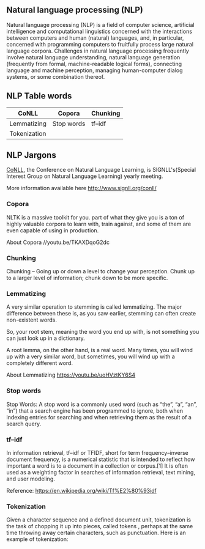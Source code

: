 
## Natural language processing (NLP)

Natural language processing (NLP) is a field of computer science, artificial intelligence and computational linguistics concerned with the interactions between computers and human (natural) languages, and, in particular, concerned with programming computers to fruitfully process large natural language corpora. Challenges in natural language processing frequently involve natural language understanding, natural language generation (frequently from formal, machine-readable logical forms), connecting language and machine perception, managing human-computer dialog systems, or some combination thereof.

## NLP Table words

| CoNLL        | Copora     | Chunking |
|--------------|------------|----------|
| Lemmatizing  | Stop words | tf–idf   |
| Tokenization |            |          |


## NLP Jargons

[CoNLL](http://www.conll.org/), the Conference on Natural Language Learning, is SIGNLL's(Special Interest Group on Natural Language Learning) yearly meeting.

More information available here http://www.signll.org/conll/

### Copora

NLTK is a massive toolkit for you. part of what they give you is a ton of highly valuable corpora to learn with, train against, and some of them are even capable of using in production.

About Copora //youtu.be/TKAXDqoG2dc

### Chunking
Chunking – Going up or down a level to change your perception.  Chunk up to a larger level of information; chunk down to be more specific. 

### Lemmatizing
A very similar operation to stemming is called lemmatizing. The major difference between these is, as you saw earlier, stemming can often create non-existent words.

So, your root stem, meaning the word you end up with, is not something you can just look up in a dictionary.

A root lemma, on the other hand, is a real word. Many times, you will wind up with a very similar word, but sometimes, you will wind up with a completely different word.

About Lemmatizing https://youtu.be/uoHVztKY6S4

### Stop words
Stop Words: A stop word is a commonly used word (such as “the”, “a”, “an”, “in”) that a search engine has been programmed to ignore, both when indexing entries for searching and when retrieving them as the result of a search query. 

### tf–idf

In information retrieval, tf–idf or TFIDF, short for term frequency–inverse document frequency, is a numerical statistic that is intended to reflect how important a word is to a document in a collection or corpus.[1] It is often used as a weighting factor in searches of information retrieval, text mining, and user modeling.

Reference: https://en.wikipedia.org/wiki/Tf%E2%80%93idf

### Tokenization

Given a character sequence and a defined document unit, tokenization is the task of chopping it up into pieces, called tokens , perhaps at the same time throwing away certain characters, such as punctuation. Here is an example of tokenization:
